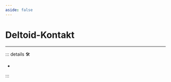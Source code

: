 ```yaml
---
aside: false
---
```

# Deltoid-Kontakt

---

<!-- =================================================== -->
<!-- =================================================== -->
<!-- =================================================== -->
<!-- =================================================== -->
<!-- =================================================== -->
::: details 🛠

-

:::
